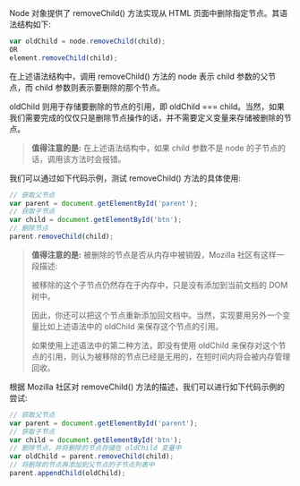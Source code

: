 Node 对象提供了 removeChild() 方法实现从 HTML 页面中删除指定节点。其语法结构如下:

```javascript
var oldChild = node.removeChild(child);
OR
element.removeChild(child);
```

在上述语法结构中，调用 removeChild() 方法的 node 表示 child 参数的父节点，而 child 参数则表示要删除的那个节点。

oldChild 则用于存储要删除的节点的引用，即 oldChild === child。当然，如果我们需要完成的仅仅只是删除节点操作的话，并不需要定义变量来存储被删除的节点。

> **值得注意的是:** 在上述语法结构中，如果 child 参数不是 node 的子节点的话，调用该方法时会报错。

我们可以通过如下代码示例，测试 removeChild() 方法的具体使用:

```javascript
// 获取父节点var parent = document.getElementById('parent');// 获取子节点var child = document.getElementById('btn');// 删除节点parent.removeChild(child);
```

> **值得注意的是:** 被删除的节点是否从内存中被销毁，Mozilla 社区有这样一段描述:
> 
> 被移除的这个子节点仍然存在于内存中，只是没有添加到当前文档的 DOM 树中。
> 
> 因此，你还可以把这个节点重新添加回文档中。当然，实现要用另外一个变量比如上述语法中的 oldChild 来保存这个节点的引用。
> 
> 如果使用上述语法中的第二种方法，即没有使用 oldChild 来保存对这个节点的引用，则认为被移除的节点已经是无用的，在短时间内将会被内存管理回收。

根据 Mozilla 社区对 removeChild() 方法的描述，我们可以进行如下代码示例的尝试:

```javascript
// 获取父节点var parent = document.getElementById('parent');// 获取子节点var child = document.getElementById('btn');// 删除节点，并将删除的节点存储在 oldChild 变量中var oldChild = parent.removeChild(child);
// 将删除的节点再添加到父节点的子节点列表中
parent.appendChild(oldChild);
```
